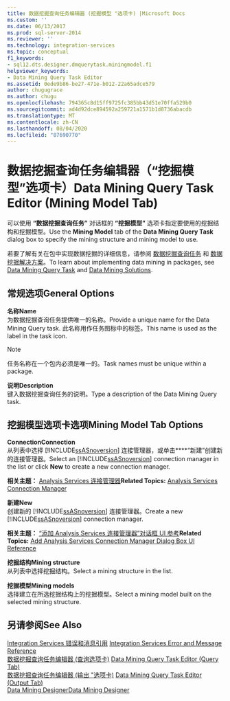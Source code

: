 ```yaml
---
title: 数据挖掘查询任务编辑器 (挖掘模型 "选项卡) |Microsoft Docs
ms.custom: ''
ms.date: 06/13/2017
ms.prod: sql-server-2014
ms.reviewer: ''
ms.technology: integration-services
ms.topic: conceptual
f1_keywords:
- sql12.dts.designer.dmquerytask.miningmodel.f1
helpviewer_keywords:
- Data Mining Query Task Editor
ms.assetid: 0ede9b86-be27-471e-b012-22a65adce579
author: chugugrace
ms.author: chugu
ms.openlocfilehash: 794365c8d15ff9725fc385bb43d51e70ffa529b0
ms.sourcegitcommit: ad4d92dce894592a259721a1571b1d8736abacdb
ms.translationtype: MT
ms.contentlocale: zh-CN
ms.lasthandoff: 08/04/2020
ms.locfileid: "87690770"
---
```

# <a name="data-mining-query-task-editor-mining-model-tab"></a><span data-ttu-id="23290-102">数据挖掘查询任务编辑器（“挖掘模型”选项卡）</span><span class="sxs-lookup"><span data-stu-id="23290-102">Data Mining Query Task Editor (Mining Model Tab)</span></span>
  <span data-ttu-id="23290-103">可以使用 **“数据挖掘查询任务”** 对话框的 **“挖掘模型”** 选项卡指定要使用的挖掘结构和挖掘模型。</span><span class="sxs-lookup"><span data-stu-id="23290-103">Use the **Mining Model** tab of the **Data Mining Query Task** dialog box to specify the mining structure and mining model to use.</span></span>  
  
 <span data-ttu-id="23290-104">若要了解有关在包中实现数据挖掘的详细信息，请参阅 [数据挖掘查询任务](control-flow/data-mining-query-task.md) 和 [数据挖掘解决方案](https://docs.microsoft.com/analysis-services/data-mining/data-mining-solutions)。</span><span class="sxs-lookup"><span data-stu-id="23290-104">To learn about implementing data mining in packages, see [Data Mining Query Task](control-flow/data-mining-query-task.md) and [Data Mining Solutions](https://docs.microsoft.com/analysis-services/data-mining/data-mining-solutions).</span></span>  
  
## <a name="general-options"></a><span data-ttu-id="23290-105">常规选项</span><span class="sxs-lookup"><span data-stu-id="23290-105">General Options</span></span>  
 <span data-ttu-id="23290-106">**名称**</span><span class="sxs-lookup"><span data-stu-id="23290-106">**Name**</span></span>  
 <span data-ttu-id="23290-107">为数据挖掘查询任务提供唯一的名称。</span><span class="sxs-lookup"><span data-stu-id="23290-107">Provide a unique name for the Data Mining Query task.</span></span> <span data-ttu-id="23290-108">此名称用作任务图标中的标签。</span><span class="sxs-lookup"><span data-stu-id="23290-108">This name is used as the label in the task icon.</span></span>  
  
> [!NOTE]  
>  <span data-ttu-id="23290-109">任务名称在一个包内必须是唯一的。</span><span class="sxs-lookup"><span data-stu-id="23290-109">Task names must be unique within a package.</span></span>  
  
 <span data-ttu-id="23290-110">**说明**</span><span class="sxs-lookup"><span data-stu-id="23290-110">**Description**</span></span>  
 <span data-ttu-id="23290-111">键入数据挖掘查询任务的说明。</span><span class="sxs-lookup"><span data-stu-id="23290-111">Type a description of the Data Mining Query task.</span></span>  
  
## <a name="mining-model-tab-options"></a><span data-ttu-id="23290-112">挖掘模型选项卡选项</span><span class="sxs-lookup"><span data-stu-id="23290-112">Mining Model Tab Options</span></span>  
 <span data-ttu-id="23290-113">**Connection**</span><span class="sxs-lookup"><span data-stu-id="23290-113">**Connection**</span></span>  
 <span data-ttu-id="23290-114">从列表中选择 [!INCLUDE[ssASnoversion](../includes/ssasnoversion-md.md)] 连接管理器，或单击\*\*\*\*“新建”创建新的连接管理器。</span><span class="sxs-lookup"><span data-stu-id="23290-114">Select an [!INCLUDE[ssASnoversion](../includes/ssasnoversion-md.md)] connection manager in the list or click **New** to create a new connection manager.</span></span>  
  
 <span data-ttu-id="23290-115">**相关主题：**  [Analysis Services 连接管理器](connection-manager/analysis-services-connection-manager.md)</span><span class="sxs-lookup"><span data-stu-id="23290-115">**Related Topics:**  [Analysis Services Connection Manager](connection-manager/analysis-services-connection-manager.md)</span></span>  
  
 <span data-ttu-id="23290-116">**新建**</span><span class="sxs-lookup"><span data-stu-id="23290-116">**New**</span></span>  
 <span data-ttu-id="23290-117">创建新的 [!INCLUDE[ssASnoversion](../includes/ssasnoversion-md.md)] 连接管理器。</span><span class="sxs-lookup"><span data-stu-id="23290-117">Create a new [!INCLUDE[ssASnoversion](../includes/ssasnoversion-md.md)] connection manager.</span></span>  
  
 <span data-ttu-id="23290-118">**相关主题：** [“添加 Analysis Services 连接管理器”对话框 UI 参考](connection-manager/add-analysis-services-connection-manager-dialog-box-ui-reference.md)</span><span class="sxs-lookup"><span data-stu-id="23290-118">**Related Topics:** [Add Analysis Services Connection Manager Dialog Box UI Reference](connection-manager/add-analysis-services-connection-manager-dialog-box-ui-reference.md)</span></span>  
  
 <span data-ttu-id="23290-119">**挖掘结构**</span><span class="sxs-lookup"><span data-stu-id="23290-119">**Mining structure**</span></span>  
 <span data-ttu-id="23290-120">从列表中选择挖掘结构。</span><span class="sxs-lookup"><span data-stu-id="23290-120">Select a mining structure in the list.</span></span>  
  
 <span data-ttu-id="23290-121">**挖掘模型**</span><span class="sxs-lookup"><span data-stu-id="23290-121">**Mining models**</span></span>  
 <span data-ttu-id="23290-122">选择建立在所选挖掘结构上的挖掘模型。</span><span class="sxs-lookup"><span data-stu-id="23290-122">Select a mining model built on the selected mining structure.</span></span>  
  
## <a name="see-also"></a><span data-ttu-id="23290-123">另请参阅</span><span class="sxs-lookup"><span data-stu-id="23290-123">See Also</span></span>  
 <span data-ttu-id="23290-124">[Integration Services 错误和消息引用](../../2014/integration-services/integration-services-error-and-message-reference.md) </span><span class="sxs-lookup"><span data-stu-id="23290-124">[Integration Services Error and Message Reference](../../2014/integration-services/integration-services-error-and-message-reference.md) </span></span>  
 <span data-ttu-id="23290-125">[数据挖掘查询任务编辑器 &#40;查询选项卡&#41;](../../2014/integration-services/data-mining-query-task-editor-query-tab.md) </span><span class="sxs-lookup"><span data-stu-id="23290-125">[Data Mining Query Task Editor &#40;Query Tab&#41;](../../2014/integration-services/data-mining-query-task-editor-query-tab.md) </span></span>  
 <span data-ttu-id="23290-126">[数据挖掘查询任务编辑器 &#40;输出 "选项卡&#41;](../../2014/integration-services/data-mining-query-task-editor-output-tab.md) </span><span class="sxs-lookup"><span data-stu-id="23290-126">[Data Mining Query Task Editor &#40;Output Tab&#41;](../../2014/integration-services/data-mining-query-task-editor-output-tab.md) </span></span>  
 [<span data-ttu-id="23290-127">Data Mining Designer</span><span class="sxs-lookup"><span data-stu-id="23290-127">Data Mining Designer</span></span>](https://docs.microsoft.com/analysis-services/data-mining/data-mining-designer)  
  
  

